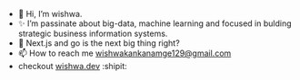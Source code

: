 - 👋 Hi, I’m wishwa.
- ✨ I’m passinate about big-data, machine learning and focused in bulding strategic business information systems. 
- 🌱 Next.js and go is the next big thing right?
- 📫 How to reach me wishwakankanamge129@gmail.com
- checkout [wishwa.dev](https://www.wishwa.dev)  :shipit:

<!---
Wishwa-code/Wishwa-code is a ✨ special ✨ repository because its `README.md` (this file) appears on your GitHub profile.
You can click the Preview link to take a look at your changes.
--->
